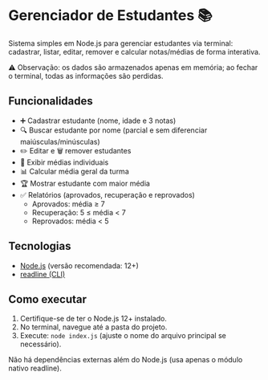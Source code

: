 # Gerenciador de Estudantes 📚

Sistema simples em Node.js para gerenciar estudantes via terminal: cadastrar, listar, editar, remover e calcular notas/médias de forma interativa.

⚠️ Observação: os dados são armazenados apenas em memória; ao fechar o terminal, todas as informações são perdidas.

## Funcionalidades
- ➕ Cadastrar estudante (nome, idade e 3 notas)
- 🔍 Buscar estudante por nome (parcial e sem diferenciar maiúsculas/minúsculas)
- ✏️ Editar e 🗑️ remover estudantes
- 🧮 Exibir médias individuais
- 📊 Calcular média geral da turma
- 🏆 Mostrar estudante com maior média
- ✅ Relatórios (aprovados, recuperação e reprovados)
    - Aprovados: média ≥ 7
    - Recuperação: 5 ≤ média < 7
    - Reprovados: média < 5

## Tecnologias
- [Node.js](https://nodejs.org/en/docs/) (versão recomendada: 12+)
- [readline (CLI)](https://nodejs.org/api/readline.html)

## Como executar
1) Certifique-se de ter o Node.js 12+ instalado.
2) No terminal, navegue até a pasta do projeto.
3) Execute: `node index.js` (ajuste o nome do arquivo principal se necessário).

Não há dependências externas além do Node.js (usa apenas o módulo nativo readline).
